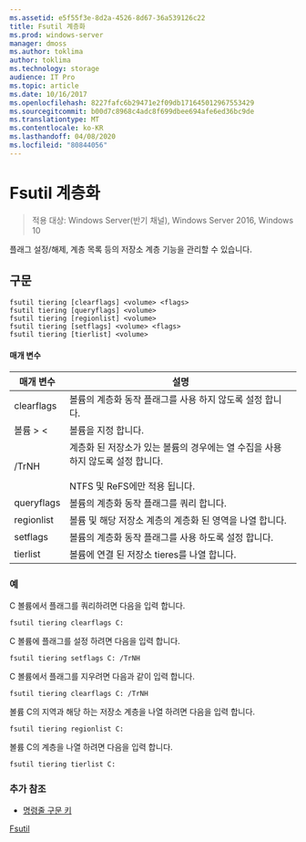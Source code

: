 ```yaml
---
ms.assetid: e5f55f3e-8d2a-4526-8d67-36a539126c22
title: Fsutil 계층화
ms.prod: windows-server
manager: dmoss
ms.author: toklima
author: toklima
ms.technology: storage
audience: IT Pro
ms.topic: article
ms.date: 10/16/2017
ms.openlocfilehash: 8227fafc6b29471e2f09db171645012967553429
ms.sourcegitcommit: b00d7c8968c4adc8f699dbee694afe6ed36bc9de
ms.translationtype: MT
ms.contentlocale: ko-KR
ms.lasthandoff: 04/08/2020
ms.locfileid: "80844056"
---
```

# <a name="fsutil-tiering"></a>Fsutil 계층화
>적용 대상: Windows Server(반기 채널), Windows Server 2016, Windows 10

플래그 설정/해제, 계층 목록 등의 저장소 계층 기능을 관리할 수 있습니다.

## <a name="syntax"></a>구문

```
fsutil tiering [clearflags] <volume> <flags>
fsutil tiering [queryflags] <volume>
fsutil tiering [regionlist] <volume>
fsutil tiering [setflags] <volume> <flags>
fsutil tiering [tierlist] <volume>
```

#### <a name="parameters"></a>매개 변수

|매개 변수|설명|
|-------------|---------------|
|clearflags|볼륨의 계층화 동작 플래그를 사용 하지 않도록 설정 합니다.|
|볼륨 > \<|볼륨을 지정 합니다.|
|/TrNH|계층화 된 저장소가 있는 볼륨의 경우에는 열 수집을 사용 하지 않도록 설정 합니다.<br /><br>NTFS 및 ReFS에만 적용 됩니다.|
|queryflags|볼륨의 계층화 동작 플래그를 쿼리 합니다.|
|regionlist|볼륨 및 해당 저장소 계층의 계층화 된 영역을 나열 합니다.|
|setflags|볼륨의 계층화 동작 플래그를 사용 하도록 설정 합니다.|
|tierlist|볼륨에 연결 된 저장소 tieres를 나열 합니다.|


### <a name="examples"></a>예

C 볼륨에서 플래그를 쿼리하려면 다음을 입력 합니다.

```
fsutil tiering clearflags C:
```

C 볼륨에 플래그를 설정 하려면 다음을 입력 합니다.

```
fsutil tiering setflags C: /TrNH
```

C 볼륨에서 플래그를 지우려면 다음과 같이 입력 합니다.

```
fsutil tiering clearflags C: /TrNH
```

볼륨 C의 지역과 해당 하는 저장소 계층을 나열 하려면 다음을 입력 합니다.

```
fsutil tiering regionlist C:
```

볼륨 C의 계층을 나열 하려면 다음을 입력 합니다.

```
fsutil tiering tierlist C:
```



### <a name="additional-references"></a>추가 참조
- [명령줄 구문 키](command-line-syntax-key.md)

[Fsutil](Fsutil.md)

